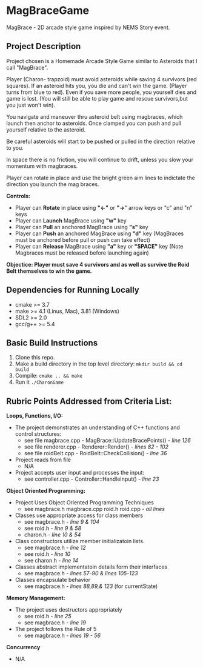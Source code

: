 # MagBraceGame
MagBrace - 2D arcade style game inspired by NEMS Story event.

## Project Description
Project chosen is a Homemade Arcade Style Game similar to Asteroids that I call "MagBrace". 

Player (Charon- trapzoid) must avoid asteroids while saving 4 survivors (red squares). If an asteroid hits you, you die and can't win the game. (Player turns from blue to red). 
Even if you save more people, you yourself dies and game is lost. (You will still be able to play game and rescue survivors,but you just won't win).

You navigate and maneuver thru asteroid belt using magbraces, which launch then anchor to asteroids. Once clamped you can push and pull yourself relative to the asteroid. 

Be careful asteroids will start to be pushed or pulled in the direction relative to you. 

In space there is no friction, you will continue to drift, unless you slow your momentum with magbraces. 

Player can rotate in place and use the bright green aim lines to indictate the direction you launch the mag braces. 

**Controls:**
- Player can **Rotate** in place using **"<-"** or **"->**" arrow keys or "c" and "n" keys
- Player can **Launch** MagBrace using **"w"** key
- Player can **Pull** an anchored MagBrace using **"s"** key
- Player can **Push** an anchored MagBrace using **"d"** key
    (MagBraces must be anchored before pull or push can take effect)
- Player can **Release** MagBrace using **"a"** key or **"SPACE"** key
    (Note Magbraces must be released before launching again)

**Objectice: Player must save 4 survivors and as well as survive the Roid Belt themselves to win the game.**

## Dependencies for Running Locally
- cmake >= 3.7
- make >= 4.1 (Linus, Mac), 3.81 (Windows)
- SDL2 >= 2.0
- gcc/g++ >= 5.4

## Basic Build Instructions
1. Clone this repo.
2. Make a build directory in the top level directory: `mkdir build && cd build`
3. Compile: `cmake .. && make`
4. Run it `./CharonGame`

## Rubric Points Addressed from Criteria List:

**Loops, Functions, I/O:**
- The project demonstrates an understanding of C++ functions and control structures:
  - see file magbrace.cpp - MagBrace::UpdateBracePoints() - _line 126_
  - see file renderer.cpp - Renderer::Render() - _lines 82 - 102_
  - see file roidBelt.cpp - RoidBelt::CheckCollision() - _line 36_
- Project reads from file
  - N/A
- Project accepts user input and processes the input: 
  - see controller.cpp - Controller::HandleInput() - _line 23_


**Object Oriented Programming:**
- Project Uses Object Oriented Programming Techniques
  - see magbrace.h magbrace.cpp roid.h roid.cpp - _all lines_ 
- Classes use appropriate access for class members
  - see magbrace.h - _line 9 & 104_
  - see roid.h - _line 9 & 58_
  - charon.h - _line 10 & 54_
- Class constructors utilize member initializatoin lists.
  - see magbrace.h - _line 12_
  - see roid.h - _line 10_
  - see charon.h - _line 14_
- Classes abstract implementatoin details form their interfaces
  - see magbrace.h - _lines 57-90 & lines 105-123_
- Classes encapsulate behavior
  - see magbrace.h - _lines 88,89,& 123_ (for currentState)
    

**Memory Management:**
- The project uses destructors appropriately
  - see roid.h - _line 25_
  - see magbrace.h - _line 19_
- The project follows the Rule of 5
  - see magbrace.h - _lines 19 - 56_
    
**Concurrency**
- N/A
